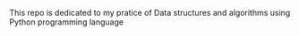 This repo is dedicated to my pratice of Data structures and algorithms using Python programming language
